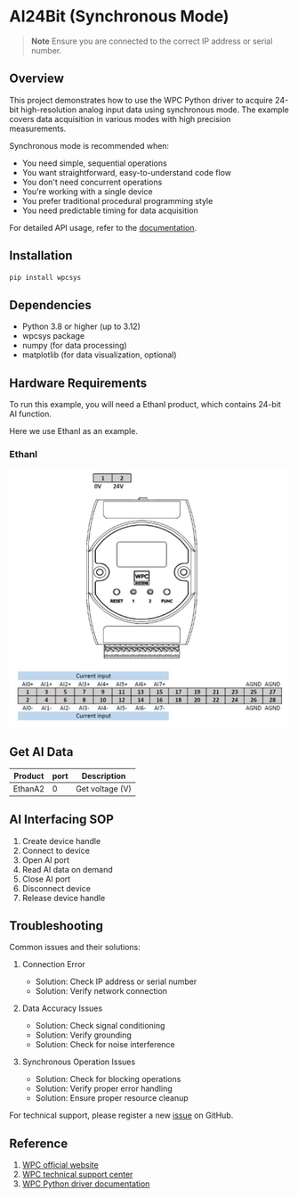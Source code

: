 # AI24Bit (Synchronous Mode)
> **Note**
> Ensure you are connected to the correct IP address or serial number.

## Overview

This project demonstrates how to use the WPC Python driver to acquire 24-bit high-resolution analog input data using synchronous mode.
The example covers data acquisition in various modes with high precision measurements.

Synchronous mode is recommended when:
- You need simple, sequential operations
- You want straightforward, easy-to-understand code flow
- You don't need concurrent operations
- You're working with a single device
- You prefer traditional procedural programming style
- You need predictable timing for data acquisition

For detailed API usage, refer to the [documentation](https://wpc-systems-ltd.github.io/WPC_Python_driver_release/).

## Installation

```bash
pip install wpcsys
```

## Dependencies

- Python 3.8 or higher (up to 3.12)
- wpcsys package
- numpy (for data processing)
- matplotlib (for data visualization, optional)

## Hardware Requirements

To run this example, you will need a EthanI product, which contains 24-bit AI function.

Here we use EthanI as an example.

### EthanI

<img src="https://github.com/WPC-Systems-Ltd/WPC_Python_driver_release/blob/main/Reference/Pinouts/pinout-EthanI.JPG" alt="drawing" width="600"/>

## Get AI Data

| Product |port | Description      |
|---------|-----|------------------|
| EthanA2 | 0   | Get voltage (V)  |

## AI Interfacing SOP

1. Create device handle
2. Connect to device
3. Open AI port
4. Read AI data on demand
5. Close AI port
6. Disconnect device
7. Release device handle

## Troubleshooting

Common issues and their solutions:

1. Connection Error
   - Solution: Check IP address or serial number
   - Solution: Verify network connection

2. Data Accuracy Issues
   - Solution: Check signal conditioning
   - Solution: Verify grounding
   - Solution: Check for noise interference

3. Synchronous Operation Issues
   - Solution: Check for blocking operations
   - Solution: Verify proper error handling
   - Solution: Ensure proper resource cleanup

For technical support, please register a new [issue](https://github.com/WPC-Systems-Ltd/WPC_Python_driver_release/issues) on GitHub.

## Reference

1. [WPC official website](https://www.wpc.com.tw/)
2. [WPC technical support center](https://wpc.super.site/)
3. [WPC Python driver documentation](https://wpc-systems-ltd.github.io/WPC_Python_driver_release/)